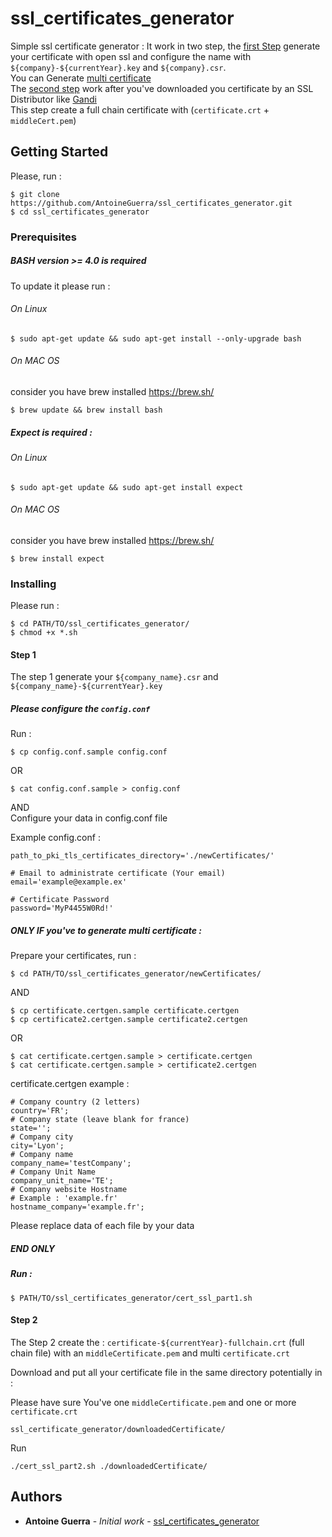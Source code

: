 # ssl_certificates_generator

Simple ssl certificate generator :
It work in two step, the [first Step](https://github.com/AntoineGuerra/ssl_certificates_generator/blob/master/README.md#step-1) generate your certificate with open ssl and configure the name with `${company}-${currentYear}.key` and `${company}.csr`.
<br>
You can Generate [multi certificate](https://github.com/AntoineGuerra/ssl_certificates_generator/blob/master/README.md#only-if-youve-to-generate-multi-certificate-)<br>
The [second step](https://github.com/AntoineGuerra/ssl_certificates_generator/blob/master/README.md#step-2) work after you've downloaded you certificate by an SSL Distributor like [Gandi](https://www.gandi.net/fr)<br>
This step create a full chain certificate with (`certificate.crt` + `middleCert.pem`)

## Getting Started

Please, run :

```
$ git clone https://github.com/AntoineGuerra/ssl_certificates_generator.git
$ cd ssl_certificates_generator
```

### Prerequisites

##### BASH version >= 4.0 is required
To update it please run :
###### On Linux
```
$ sudo apt-get update && sudo apt-get install --only-upgrade bash
```
###### On MAC OS 
consider you have brew installed <https://brew.sh/>
```
$ brew update && brew install bash
```
##### Expect is required :
###### On Linux
```
$ sudo apt-get update && sudo apt-get install expect
```
###### On MAC OS
consider you have brew installed <https://brew.sh/>
```
$ brew install expect
```

### Installing
Please run :
```
$ cd PATH/TO/ssl_certificates_generator/
$ chmod +x *.sh
```
#### Step 1 
The step 1 generate your `${company_name}.csr` and `${company_name}-${currentYear}.key`<br>
##### Please configure the `config.conf`
Run :
```
$ cp config.conf.sample config.conf
```
OR 
```
$ cat config.conf.sample > config.conf
```
AND <br>
Configure your data in config.conf file

Example config.conf :
```
path_to_pki_tls_certificates_directory='./newCertificates/'

# Email to administrate certificate (Your email)
email='example@example.ex'

# Certificate Password
password='MyP4455W0Rd!'
```

##### ONLY IF you've to generate multi certificate :
Prepare your certificates, run :
```
$ cd PATH/TO/ssl_certificates_generator/newCertificates/
```
AND 
```
$ cp certificate.certgen.sample certificate.certgen
$ cp certificate2.certgen.sample certificate2.certgen
```
OR 
```
$ cat certificate.certgen.sample > certificate.certgen
$ cat certificate.certgen.sample > certificate2.certgen
```
certificate.certgen example :
```
# Company country (2 letters)
country='FR';
# Company state (leave blank for france)
state='';
# Company city
city='Lyon';
# Company name
company_name='testCompany';
# Company Unit Name
company_unit_name='TE';
# Company website Hostname
# Example : 'example.fr'
hostname_company='example.fr';
```
Please replace data of each file by your data
##### END ONLY 
##### Run :
```
$ PATH/TO/ssl_certificates_generator/cert_ssl_part1.sh
```
#### Step 2
The Step 2 create the : `certificate-${currentYear}-fullchain.crt` (full chain file) with an `middleCertificate.pem` and multi `certificate.crt`


Download and put all your certificate file in the same directory potentially in : 

Please have sure You've one `middleCertificate.pem` and one or more `certificate.crt`
```
ssl_certificate_generator/downloadedCertificate/
```
Run 
```
./cert_ssl_part2.sh ./downloadedCertificate/
```

## Authors

* **Antoine Guerra** - *Initial work* - [ssl_certificates_generator](https://github.com/AntoineGuerra/ssl_certificates_generator.git)

